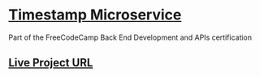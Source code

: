 
# [Timestamp Microservice](https://www.freecodecamp.org/learn/apis-and-microservices/apis-and-microservices-projects/timestamp-microservice)

Part of the FreeCodeCamp Back End Development and APIs certification
 
## [Live Project URL](https://boilerplate-project-timestamp-1.irenesa.repl.co)
